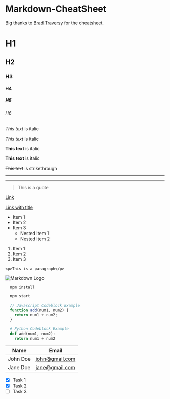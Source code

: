 # Markdown-CheatSheet
Big thanks to [Brad Traversy](https://github.com/bradtraversy) for the cheatsheet.

<!-- Headings -->
# H1
## H2
### H3
#### H4
##### H5
###### H6

<!-- Italics -->
*This text* is italic

_This text_ is italic

<!-- Strong -->
**This text** is italic

__This text__ is italic

<!-- Strikethrough -->
~~This text~~ is strikethrough

<!-- Horizontal Rule -->

---
___

<!-- Blockquote -->
> This is a quote

<!-- Links -->
[Link](https://github.com/akshatsoni64)

[Link with title](https://github.com/akshatsoni64 "My Github")

<!-- UL -->
* Item 1
* Item 2
* Item 3
  * Nested Item 1
  * Nested Item 2

<!-- OL -->
1. Item 1
1. Item 2
1. Item 3

<!-- Inline Code Block -->
`<p>This is a paragraph</p>`

<!-- Images -->
![Markdown Logo](https://markdown-here.com/img/icon256.png)

<!-- Github Markdown -->

<!-- Code Blocks -->
```bash
  npm install

  npm start
```

```javascript
  // Javascript Codeblock Example
  function add(num1, num2) {
    return num1 + num2;
  }
```

```python
  # Python Codeblock Example
  def add(num1, num2):
    return num1 + num2
```

<!-- Tables -->
| Name     | Email          |
| -------- | -------------- |
| John Doe | john@gmail.com |
| Jane Doe | jane@gmail.com |

<!-- Task List -->
* [x] Task 1
* [x] Task 2
* [ ] Task 3
